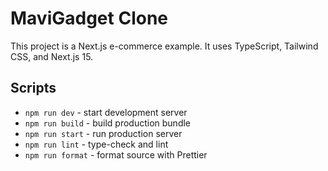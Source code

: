 # MaviGadget Clone

This project is a Next.js e-commerce example. It uses TypeScript, Tailwind CSS, and Next.js 15.

## Scripts
- `npm run dev` - start development server
- `npm run build` - build production bundle
- `npm run start` - run production server
- `npm run lint` - type-check and lint
- `npm run format` - format source with Prettier


